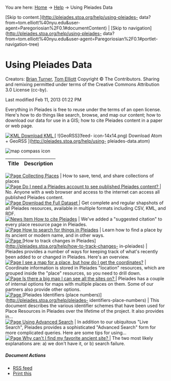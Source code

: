 You are here: [Home](http://pleiades.stoa.org/home) →
[Help](http://pleiades.stoa.org/help) →  Using Pleiades Data

[Skip to content.](http://pleiades.stoa.org/help/using-pleiades-
data?from=tom.elliott%40nyu.edu&user-
agent=Paregoriosian%2F0.1#documentContent) | [Skip to
navigation](http://pleiades.stoa.org/help/using-pleiades-
data?from=tom.elliott%40nyu.edu&user-agent=Paregoriosian%2F0.1#portlet-
navigation-tree)

#  Using Pleiades Data

Creators: [Brian Turner](/author/bdturner), [Tom Elliott](/author/thomase)
Copyright © The Contributors. Sharing and remixing permitted under terms of
the Creative Commons Attribution 3.0 License (cc-by).

Last modified  Feb 11, 2013 01:22 PM

Everything in Pleiades is free to reuse under the terms of an open license.
Here's how to do things like search, browse, and map our content; how to
download our data for use in a GIS; how to cite Pleiades content in a paper or
web page.

[ ![KML](google_earth_link_14.png) Download KML
](http://pleiades.stoa.org/help/using-pleiades-data.kml) [ ![GeoRSS](feed-
icon-14x14.png) Download Atom + GeoRSS ](http://pleiades.stoa.org/help/using-
pleiades-data.atom)

![map compass icon](../mapcompass2.jpg/image_tile)

Title | Description  
---|---  
[ ![Page](http://pleiades.stoa.org/document_icon.gif)
](http://pleiades.stoa.org/help/collecting-places) [Collecting
Places](http://pleiades.stoa.org/help/collecting-places) | How to save, tend,
and share collections of places  
[ ![Page](http://pleiades.stoa.org/document_icon.gif)
](http://pleiades.stoa.org/help/anonymous) [Do I need a Pleiades account to
see published Pleiades content? ](http://pleiades.stoa.org/help/anonymous) |
No. Anyone with a web browser and access to the internet can access all
published Pleiades content.  
[ ![Page](http://pleiades.stoa.org/document_icon.gif)
](http://pleiades.stoa.org/help/download) [Download the Full Dataset
](http://pleiades.stoa.org/help/download) | Get complete and regular shapshots
of all Pleiades resources, available in multiple formats including CSV, KML,
and RDF.  
[ ![News Item](http://pleiades.stoa.org/newsitem_icon.gif)
](http://pleiades.stoa.org/news/blog/how-to-cite-pleiades) [How to cite
Pleiades](http://pleiades.stoa.org/news/blog/how-to-cite-pleiades) | We've
added a "suggested citation" to every place resource page in Pleiades.  
[ ![Page](http://pleiades.stoa.org/document_icon.gif)
](http://pleiades.stoa.org/help/how-to-search) [How to search for things in
Pleiades](http://pleiades.stoa.org/help/how-to-search) | Learn how to find a
place by its ancient or modern name, and in other ways.  
[ ![Page](http://pleiades.stoa.org/document_icon.gif)
](http://pleiades.stoa.org/help/how-to-track-changes-in-pleiades) [How to
track changes in Pleiades](http://pleiades.stoa.org/help/how-to-track-changes-
in-pleiades) | Pleiades provides a number of ways for keeping track of what's
recently been added to or changed in Pleiades. Here's an overview.  
[ ![Page](http://pleiades.stoa.org/document_icon.gif)
](http://pleiades.stoa.org/help/get-coordinates) [I see a map for a place, but
how do I get the coordinates?](http://pleiades.stoa.org/help/get-coordinates)
| Coordinate information is stored in Pleiades "location" resources, which are
grouped inside the "place" resources, so you need to drill down.  
[ ![Page](http://pleiades.stoa.org/document_icon.gif)
](http://pleiades.stoa.org/help/bigmap) [Is there a big map I can see all the
sites on? ](http://pleiades.stoa.org/help/bigmap) | Pleiades has a couple of
internal options for maps with multiple places on them. Some of our partners
also provide other options.  
[ ![Page](http://pleiades.stoa.org/document_icon.gif)
](http://pleiades.stoa.org/help/pleiades-identifiers-place-numbers) [Pleiades
Identifiers (place numbers)](http://pleiades.stoa.org/help/pleiades-
identifiers-place-numbers) | This document describes the various identifier
schemes that have been used for Place Resources in Pleiades over the lifetime
of the project. It also provides in...  
[ ![Page](http://pleiades.stoa.org/document_icon.gif)
](http://pleiades.stoa.org/help/using-advanced-search) [Using Advanced
Search](http://pleiades.stoa.org/help/using-advanced-search) | In addition to
our ubiquitous "Live Search", Pleiades provides a sophisticated "Advanced
Search" form for more complicated queries. Here are some tips for using...  
[ ![Page](http://pleiades.stoa.org/document_icon.gif)
](http://pleiades.stoa.org/help/find-a-site) [Why can't I find my favorite
ancient site? ](http://pleiades.stoa.org/help/find-a-site) | The two most
likely explanations are: a) we don't have it, or b) search failure.  
  
##### Document Actions

  * [RSS feed](http://pleiades.stoa.org/help/using-pleiades-data/RSS "" )
  * [Print this](javascript:this.print\(\); "" )

